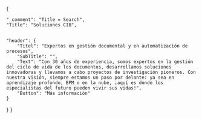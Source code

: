{

	"_comment": "Title = Search", 
    "Title": "Soluciones CIB",


	"header": {
		"Titel": "Expertos en gestión documental y en automatización de procesos",
		"SubTitle": "",
		"Text": "Con 30 años de experiencia, somos expertos en la gestión del ciclo de vida de los documentos, desarrollamos soluciones innovadoras y llevamos a cabo proyectos de investigación pioneros. Con nuestra visión, siempre estamos un paso por delante: ya sea en aprendizaje profundo, BPM o en la nube, ¡aquí es donde los especialistas del futuro pueden vivir sus vidas!",
		"Button": "Más información"
	}
}
}
